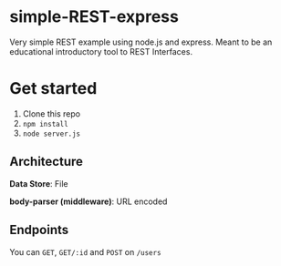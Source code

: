 # simple-REST-express
Very simple REST example using node.js and express.
Meant to be an educational introductory tool to REST Interfaces.

# Get started
1. Clone this repo
1. `npm install`
1. `node server.js`

## Architecture
**Data Store**: File

**body-parser (middleware)**: URL encoded

## Endpoints
You can `GET`, `GET/:id` and `POST` on `/users`
